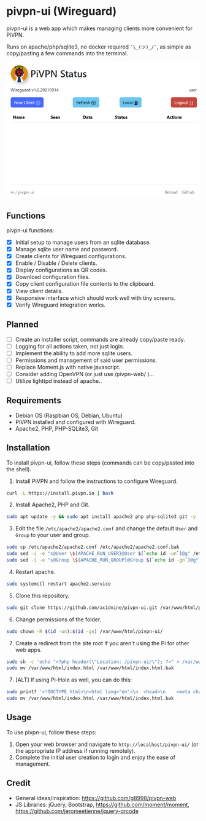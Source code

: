 
# pivpn-ui (Wireguard)

pivpn-ui is a web app which makes managing clients more convenient for PiVPN.

Runs on apache/php/sqlite3, no docker required `¯\_(ツ)_/¯`, as simple as copy/pasting a few commands into the terminal.

<img src="./img/screenshot.png"/>

## Functions

pivpn-ui functions:

- [x] Initial setup to manage users from an sqlite database.
- [x] Manage sqlite user name and password.
- [x] Create clients for Wireguard configurations.
- [x] Enable / Disable / Delete clients.
- [x] Display configurations as QR codes.
- [x] Download configuration files.
- [x] Copy client configuration file contents to the clipboard.
- [x] View client details.
- [x] Responsive interface which should work well with tiny screens.
- [x] Verify Wireguard integration works.

## Planned

- [ ] Create an installer script, commands are already copy/paste ready.
- [ ] Logging for all actions taken, not just login.
- [ ] Implement the ability to add more sqlite users.
- [ ] Permissions and management of said user permissions.
- [ ] Replace Moment.js with native javascript.
- [ ] Consider adding OpenVPN (or just use /pivpn-web/ )...
- [ ] Utilize lighttpd instead of apache..

## Requirements

- Debian OS (Raspbian OS, Debian, Ubuntu)
- PiVPN installed and configured with Wireguard.
- Apache2, PHP, PHP-SQLite3, Git

## Installation

To install pivpn-ui, follow these steps (commands can be copy/pasted into the shell).

1.  Install PiVPN and follow the instructions to configure Wireguard.
```bash
curl -L https://install.pivpn.io | bash
```
2.  Install Apache2, PHP and Git.
```bash
sudo apt update -y && sudo apt install apache2 php php-sqlite3 git -y
```
3.  Edit the file `/etc/apache2/apache2.conf`  and change the default `User` and `Group` to your user and group.
```bash
sudo cp /etc/apache2/apache2.conf /etc/apache2/apache2.conf.bak
sudo sed -i -e "s@User \${APACHE_RUN_USER}@User $(`echo id -un`)@g" /etc/apache2/apache2.conf
sudo sed -i -e "s@Group \${APACHE_RUN_GROUP}@Group $(`echo id -gn`)@g" /etc/apache2/apache2.conf
```
4. Restart apache.
```bash
sudo systemctl restart apache2.service
```
5. Clone this repository.
```bash
sudo git clone https://github.com/acidnine/pivpn-ui.git /var/www/html/pivpn-ui/
```
6. Change permissions of the folder.
```bash
sudo chown -R $(id -un):$(id -gn) /var/www/html/pivpn-ui/
```
<!--
7. Remove the requirement to enter a password when using sudo: (leaving comment because the command was hard to figure out)
```bash
echo "$(id -un) ALL=(ALL) NOPASSWD:/opt/pivpn/openvpn/*" | sudo EDITOR='tee -a' visudo
```
-->
7. Create a redirect from the site root if you aren't using the Pi for other web apps.
```bash
sudo sh -c 'echo "<?php header(\"Location: /pivpn-ui/\"); ?>" > /var/www/html/index.php'
sudo mv /var/www/html/index.html /var/www/html/index.html.bak
```
7. [ALT] If using Pi-Hole as well, you can do this:
```bash
sudo printf '<!DOCTYPE html>\n<html lang="en">\n  <head>\n    <meta charset="UTF-8">\n    <meta name="viewport" content="width=device-width, initial-scale=1.0">\n    <meta http-equiv="X-UA-Compatible" content="ie=edge">\n    <title>PiHome</title>\n    <style>\n      *,::after,::before{box-sizing:border-box}*{margin:0}body{line-height:1.5;-webkit-font-smoothing:antialiased}canvas,img,picture,svg,video{display:block;max-width:100%}button,input,select,textarea{font:inherit}h1,h2,h3,h4,h5,h6,p{overflow-wrap:break-word}p{text-wrap:pretty}h1,h2,h3,h4,h5,h6{text-wrap:balance}#__next,#root{isolation:isolate}\n      body {\n        font-size: 2rem;\n      }\n      main {\n        margin: 0 auto;\n        padding-top: 20vh;\n        text-align: center;\n      }\n      a {\n        padding: 10px 20px;\n        border: 1px outset buttonborder;\n        border-radius: 3px;\n        color: buttontext;\n        background-color: buttonface;\n        text-decoration: none;\n      }\n    </style>\n  </head>\n  <body>\n    <main>\n      <a href="/pivpn-ui/">pivpn-ui</a> &nbsp;&nbsp;&nbsp; <a href="/admin/">pi-hole</a>\n    </main>\n  </body>\n</html>\n' > /var/www/html/index.php
sudo mv /var/www/html/index.html /var/www/html/index.html.bak
```

## Usage

To use pivpn-ui, follow these steps:

1. Open your web browser and navigate to `http://localhost/pivpn-ui/` (or the appropriate IP address if running remotely).
2. Complete the initial user creation to login and enjoy the ease of management.

## Credit

- General ideas/inspiration: https://github.com/g8998/pivpn-web
- JS Libraries: jQuery, Bootstrap, https://github.com/moment/moment, https://github.com/jeromeetienne/jquery-qrcode 
